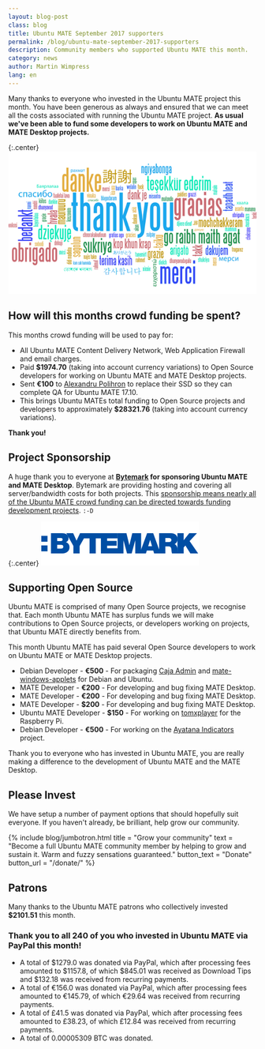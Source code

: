 ```yaml
---
layout: blog-post
class: blog
title: Ubuntu MATE September 2017 supporters
permalink: /blog/ubuntu-mate-september-2017-supporters
description: Community members who supported Ubuntu MATE this month.
category: news
author: Martin Wimpress
lang: en
---
```


Many thanks to everyone who invested in the Ubuntu MATE project this
month. You have been generous as always and ensured that we can meet
all the costs associated with running the Ubuntu MATE project. **As
usual we've been able to fund some developers to work on Ubuntu MATE
and MATE Desktop projects.**

{:.center}
![Thank you!](/images/blog/thankyou.png)

## How will this months crowd funding be spent?

This months crowd funding will be used to pay for:

  * All Ubuntu MATE Content Delivery Network, Web Application Firewall and email charges.
  * Paid **$1974.70** (taking into account currency variations) to Open Source developers for working on Ubuntu MATE and MATE Desktop projects.
  * Sent **&euro;100** to [Alexandru Polihron](https://github.com/apolitech) to replace their SSD so they can complete QA for Ubuntu MATE 17.10.
  * This brings Ubuntu MATEs total funding to Open Source projects and developers to approximately **$28321.76** (taking into account currency variations).

**Thank you!**

## Project Sponsorship

A huge thank you to everyone at
**[Bytemark](https://www.bytemark.co.uk/r/ubuntu-mate/) for
sponsoring Ubuntu MATE and MATE Desktop**. Bytemark are providing hosting
and covering all server/bandwidth costs for both projects. This
[sponsorship means nearly all of the Ubuntu MATE crowd
funding can be directed towards funding development
projects](https://ubuntu-mate.org/blog/bytemark-sponsor-ubuntu-mate/).
`:-D`

{:.center}
![Bytemark](/images/blog/sponsors/bytemark.png)

## Supporting Open Source

Ubuntu MATE is comprised of many Open Source projects, we recognise
that. Each month Ubuntu MATE has surplus funds we will make
contributions to Open Source projects, or developers working on
projects, that Ubuntu MATE directly benefits from.

This month Ubuntu MATE has paid several Open Source developers to work
on Ubuntu MATE or MATE Desktop projects.

  * Debian Developer - **&euro;500** - For packaging [Caja Admin](https://github.com/infirit/caja-admin) and [mate-windows-applets](https://github.com/IKRadulov/mate-window-applets) for Debian and Ubuntu.
  * MATE Developer - **&euro;200** - For developing and bug fixing MATE Desktop.
  * MATE Developer - **&euro;200** - For developing and bug fixing MATE Desktop.
  * MATE Developer - **$200** - For developing and bug fixing MATE Desktop.
  * Ubuntu MATE Developer - **$150** - For working on [tomxplayer](https://github.com/Meticulus/tomxplayer) for the Raspberry Pi.
  * Debian Developer - **&euro;500** - For working on the [Ayatana Indicators](https://github.com/AyatanaIndicators) project.

Thank you to everyone who has invested in Ubuntu MATE, you are really
making a difference to the development of Ubuntu MATE and the MATE
Desktop.

## Please Invest

We have setup a number of payment options that should hopefully suit
everyone. If you haven't already, be brilliant, help grow our
community.

{% include blog/jumbotron.html
    title = "Grow your community"
    text = "Become a full Ubuntu MATE community member by helping to grow and sustain it. Warm and fuzzy sensations guaranteed."
    button_text = "Donate"
    button_url = "/donate/"
%}

## Patrons

Many thanks to the Ubuntu MATE patrons who collectively invested **$2101.51** this month.

<h3>Thank you to all 240 of you who invested in Ubuntu MATE via PayPal this month!</h3>

  * A total of $1279.0 was donated via PayPal, which after processing fees amounted to $1157.8, of which $845.01 was received as Download Tips and $132.18 was received from recurring payments.
  * A total of &euro;156.0 was donated via PayPal, which after processing fees amounted to &euro;145.79, of which &euro;29.64 was received from recurring payments.
  * A total of &pound;41.5 was donated via PayPal, which after processing fees amounted to &pound;38.23, of which &pound;12.84 was received from recurring payments.
  * A total of 0.00005309 BTC was donated.
